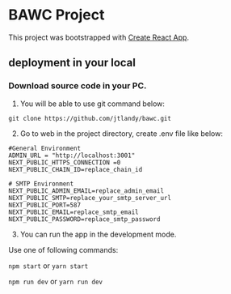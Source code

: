 # BAWC Project
This project was bootstrapped with [Create React App](https://github.com/facebook/create-react-app).

## deployment in your local
### Download source code in your PC.

1. You will be able to use git command below:

`git clone https://github.com/jtlandy/bawc.git`

2. Go to web in the project directory, create .env file like below:

```
#General Environment
ADMIN_URL = "http://localhost:3001"
NEXT_PUBLIC_HTTPS_CONNECTION =0
NEXT_PUBLIC_CHAIN_ID=replace_chain_id

# SMTP Environment
NEXT_PUBLIC_ADMIN_EMAIL=replace_admin_email
NEXT_PUBLIC_SMTP=replace_your_smtp_server_url
NEXT_PUBLIC_PORT=587
NEXT_PUBLIC_EMAIL=replace_smtp_email
NEXT_PUBLIC_PASSWORD=replace_smtp_password
```

3. You can run the app in the development mode.

Use one of following commands:

`npm start` or `yarn start`

`npm run dev` or `yarn run dev`
